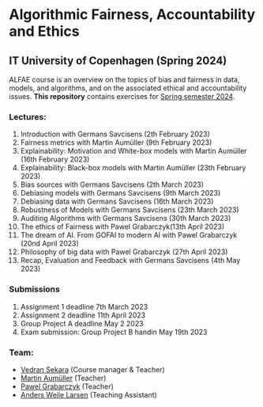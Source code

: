 # Algorithmic Fairness, Accountability and Ethics
## IT University of Copenhagen (Spring 2024)

ALFAE course is an overview on the topics of bias and fairness in data, models, and algorithms, and on the associated ethical and accountability issues. **This repository** contains exercises for [Spring semester 2024](https://learnit.itu.dk/course/view.php?id=3022793). 

### Lectures:
1. Introduction with Germans Savcisens (2th February 2023)
2. Fairness  metrics with  Martin Aumüller (9th February 2023)
3. Explainability: Motivation  and White-box models with Martin Aumüller (16th February 2023)
4. Explainability: Black-box models with Martin Aumüller (23th February 2023)
5. Bias sources with Germans Savcisens (2th March 2023)
6. Debiasing models with Germans Savcisens (9th March 2023) 
7. Debiasing data with Germans Savcisens (16th March 2023) 
8. Robustness of Models with Germans Savcisens (23th March 2023) 
9. Auditing Algorithms with Germans Savcisens (30th March 2023) 
10. The ethics of Fairness with Pawel Grabarczyk(13th April 2023)
11. The dream of AI. From GOFAI to modern AI with Pawel Grabarczyk (20nd April 2023) 
12. Philosophy of big  data with Pawel Grabarczyk (27th April 2023)
13. Recap, Evaluation and Feedback  with Germans Savcisens (4th May 2023)


### Submissions
1. Assignment 1 deadline 7th March 2023
2. Assignment 2 deadline 11th April 2023
3. Group Project A deadline May 2 2023
4. Exam submission: Group Project B handin May 19th 2023
### Team:
* [Vedran Sekara](mailto:vsek@itu.dk) (Course manager & Teacher)
* [Martin Aumüller](mailto:maau@itu.dk) (Teacher)
* [Pawel Grabarczyk](mailto:pawg@itu.dk) (Teacher)
* [Anders Weile Larsen](mailto:awel@itu.dk) (Teaching Assistant)

